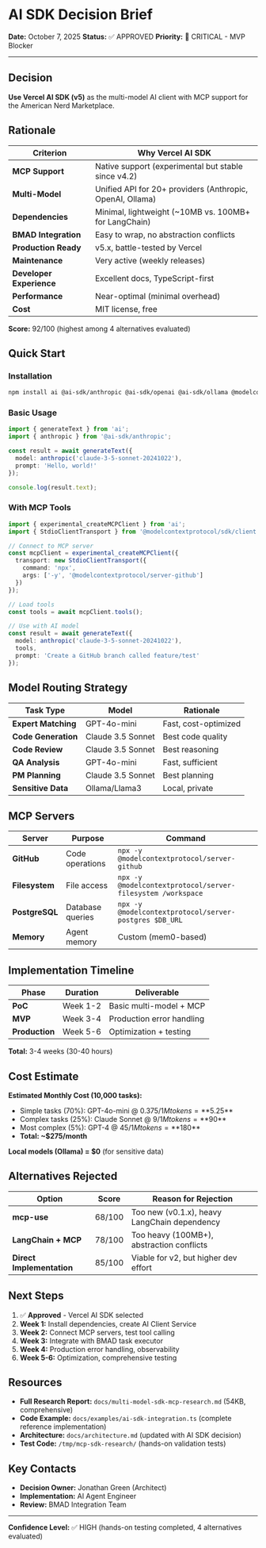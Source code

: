 # AI SDK Decision Brief

**Date:** October 7, 2025
**Status:** ✅ APPROVED
**Priority:** 🔴 CRITICAL - MVP Blocker

---

## Decision

**Use Vercel AI SDK (v5)** as the multi-model AI client with MCP support for the American Nerd Marketplace.

## Rationale

| Criterion | Why Vercel AI SDK |
|-----------|-------------------|
| **MCP Support** | Native support (experimental but stable since v4.2) |
| **Multi-Model** | Unified API for 20+ providers (Anthropic, OpenAI, Ollama) |
| **Dependencies** | Minimal, lightweight (~10MB vs. 100MB+ for LangChain) |
| **BMAD Integration** | Easy to wrap, no abstraction conflicts |
| **Production Ready** | v5.x, battle-tested by Vercel |
| **Maintenance** | Very active (weekly releases) |
| **Developer Experience** | Excellent docs, TypeScript-first |
| **Performance** | Near-optimal (minimal overhead) |
| **Cost** | MIT license, free |

**Score:** 92/100 (highest among 4 alternatives evaluated)

## Quick Start

### Installation

```bash
npm install ai @ai-sdk/anthropic @ai-sdk/openai @ai-sdk/ollama @modelcontextprotocol/sdk
```

### Basic Usage

```typescript
import { generateText } from 'ai';
import { anthropic } from '@ai-sdk/anthropic';

const result = await generateText({
  model: anthropic('claude-3-5-sonnet-20241022'),
  prompt: 'Hello, world!'
});

console.log(result.text);
```

### With MCP Tools

```typescript
import { experimental_createMCPClient } from 'ai';
import { StdioClientTransport } from '@modelcontextprotocol/sdk/client';

// Connect to MCP server
const mcpClient = experimental_createMCPClient({
  transport: new StdioClientTransport({
    command: 'npx',
    args: ['-y', '@modelcontextprotocol/server-github']
  })
});

// Load tools
const tools = await mcpClient.tools();

// Use with AI model
const result = await generateText({
  model: anthropic('claude-3-5-sonnet-20241022'),
  tools,
  prompt: 'Create a GitHub branch called feature/test'
});
```

## Model Routing Strategy

| Task Type | Model | Rationale |
|-----------|-------|-----------|
| **Expert Matching** | GPT-4o-mini | Fast, cost-optimized |
| **Code Generation** | Claude 3.5 Sonnet | Best code quality |
| **Code Review** | Claude 3.5 Sonnet | Best reasoning |
| **QA Analysis** | GPT-4o-mini | Fast, sufficient |
| **PM Planning** | Claude 3.5 Sonnet | Best planning |
| **Sensitive Data** | Ollama/Llama3 | Local, private |

## MCP Servers

| Server | Purpose | Command |
|--------|---------|---------|
| **GitHub** | Code operations | `npx -y @modelcontextprotocol/server-github` |
| **Filesystem** | File access | `npx -y @modelcontextprotocol/server-filesystem /workspace` |
| **PostgreSQL** | Database queries | `npx -y @modelcontextprotocol/server-postgres $DB_URL` |
| **Memory** | Agent memory | Custom (mem0-based) |

## Implementation Timeline

| Phase | Duration | Deliverable |
|-------|----------|-------------|
| **PoC** | Week 1-2 | Basic multi-model + MCP |
| **MVP** | Week 3-4 | Production error handling |
| **Production** | Week 5-6 | Optimization + testing |

**Total:** 3-4 weeks (30-40 hours)

## Cost Estimate

**Estimated Monthly Cost (10,000 tasks):**
- Simple tasks (70%): GPT-4o-mini @ $0.375/1M tokens = **$5.25**
- Complex tasks (25%): Claude Sonnet @ $9/1M tokens = **$90**
- Most complex (5%): GPT-4 @ $45/1M tokens = **$180**
- **Total: ~$275/month**

**Local models (Ollama) = $0** (for sensitive data)

## Alternatives Rejected

| Option | Score | Reason for Rejection |
|--------|-------|----------------------|
| **mcp-use** | 68/100 | Too new (v0.1.x), heavy LangChain dependency |
| **LangChain + MCP** | 78/100 | Too heavy (100MB+), abstraction conflicts |
| **Direct Implementation** | 85/100 | Viable for v2, but higher dev effort |

## Next Steps

1. ✅ **Approved** - Vercel AI SDK selected
2. **Week 1:** Install dependencies, create AI Client Service
3. **Week 2:** Connect MCP servers, test tool calling
4. **Week 3:** Integrate with BMAD task executor
5. **Week 4:** Production error handling, observability
6. **Week 5-6:** Optimization, comprehensive testing

## Resources

- **Full Research Report:** `docs/multi-model-sdk-mcp-research.md` (54KB, comprehensive)
- **Code Example:** `docs/examples/ai-sdk-integration.ts` (complete reference implementation)
- **Architecture:** `docs/architecture.md` (updated with AI SDK decision)
- **Test Code:** `/tmp/mcp-sdk-research/` (hands-on validation tests)

## Key Contacts

- **Decision Owner:** Jonathan Green (Architect)
- **Implementation:** AI Agent Engineer
- **Review:** BMAD Integration Team

---

**Confidence Level:** ✅ HIGH (hands-on testing completed, 4 alternatives evaluated)
